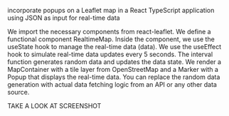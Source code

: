 incorporate popups on a Leaflet map in a React TypeScript application using JSON as input for real-time data

We import the necessary components from react-leaflet.
We define a functional component RealtimeMap.
Inside the component, we use the useState hook to manage the real-time data (data).
We use the useEffect hook to simulate real-time data updates every 5 seconds. The interval function generates random data and updates the data state.
We render a MapContainer with a tile layer from OpenStreetMap and a Marker with a Popup that displays the real-time data.
You can replace the random data generation with actual data fetching logic from an API or any other data source.


TAKE A LOOK AT SCREENSHOT 
